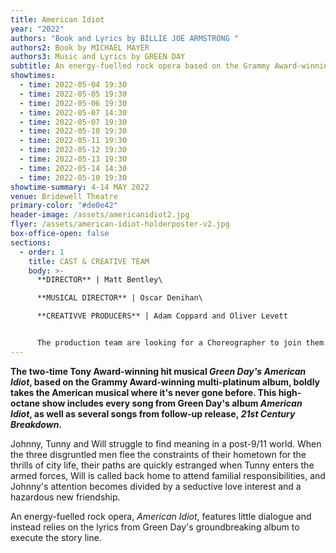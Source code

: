 ```yaml
---
title: American Idiot
year: "2022"
authors: "Book and Lyrics by BILLIE JOE ARMSTRONG "
authors2: Book by MICHAEL MAYER
authors3: Music and Lyrics by GREEN DAY
subtitle: An energy-fuelled rock opera based on the Grammy Award-winning album
showtimes:
  - time: 2022-05-04 19:30
  - time: 2022-05-05 19:30
  - time: 2022-05-06 19:30
  - time: 2022-05-07 14:30
  - time: 2022-05-07 19:30
  - time: 2022-05-10 19:30
  - time: 2022-05-11 19:30
  - time: 2022-05-12 19:30
  - time: 2022-05-13 19:30
  - time: 2022-05-14 14:30
  - time: 2022-05-10 19:30
showtime-summary: 4-14 MAY 2022
venue: Bridewell Theatre
primary-color: "#de0e42"
header-image: /assets/americanidiot2.jpg
flyer: /assets/american-idiot-holderposter-v2.jpg
box-office-open: false
sections:
  - order: 1
    title: CAST & CREATIVE TEAM
    body: >-
      **DIRECTOR** | Matt Bentley\

      **MUSICAL DIRECTOR** | Oscar Denihan\

      **CREATIVVE PRODUCERS** | Adam Coppard and Oliver Levett


      The production team are looking for a Choreographer to join them. Interested? Email **[idiot@sedos.co.uk](mailto:idiot@sedos.co.uk)**
---
```

**The two-time Tony Award-winning hit musical *Green Day's American Idiot*, based on the Grammy Award-winning multi-platinum album, boldly takes the American musical where it's never gone before. This high-octane show includes every song from Green Day's album *American Idiot*, as well as several songs from follow-up release, *21st Century Breakdown*.**

Johnny, Tunny and Will struggle to find meaning in a post-9/11 world. When the three disgruntled men flee the constraints of their hometown for the thrills of city life, their paths are quickly estranged when Tunny enters the armed forces, Will is called back home to attend familial responsibilities, and Johnny's attention becomes divided by a seductive love interest and a hazardous new friendship. 

An energy-fuelled rock opera, *American Idiot*, features little dialogue and instead relies on the lyrics from Green Day's groundbreaking album to execute the story line.